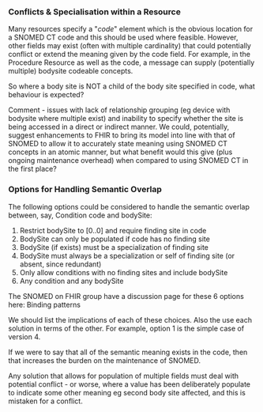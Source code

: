 
### Conflicts & Specialisation within a Resource
Many resources specify a "*code*" element which is the obvious location for a SNOMED CT code and this should be used where feasible.  However, other fields may exist (often with multiple cardinality) that could potentially conflict or extend the meaning given by the code field.   For example, in the Procedure Resource as well as the code, a message can supply (potentially multiple) bodysite codeable concepts.

So where a body site is NOT a child of the body site specified in code, what behaviour is expected?

Comment - issues with lack of relationship grouping (eg device with bodysite where multiple exist) and inability to specify whether the site is being accessed in a direct or indirect manner.    We could, potentially, suggest enhancements to FHIR to bring its model into line with that of SNOMED to allow it to accurately state meaning using SNOMED CT concepts in an atomic manner, but what benefit would this give (plus ongoing maintenance overhead) when compared to using SNOMED CT in the first place?

### Options for Handling Semantic Overlap
The following options could be considered to handle the semantic overlap between, say, Condition code and bodySite:

1. Restrict bodySite to [0..0] and require finding site in code
2. BodySite can only be populated if code has no finding site
3. BodySite (if exists) must be a specialization of finding site
4. BodySite must always be a specialization or self of finding site (or absent, since redundant)
5. Only allow conditions with no finding sites and include bodySite
6. Any condition and any bodySite

The SNOMED on FHIR group have a discussion page for these 6 options here:  Binding patterns

We should list the implications of each of these choices.  Also the use each solution in terms of the other.  For example, option 1 is the simple case of version 4.   

If we were to say that all of the semantic meaning exists in the code, then that increases the burden on the maintenance of SNOMED.

Any solution that allows for population of multiple fields must deal with potential conflict - or worse, where a value has been deliberately populate to indicate some other meaning eg second body site affected, and this is mistaken for a conflict.


